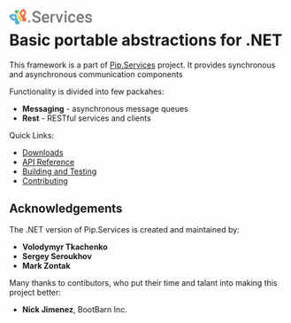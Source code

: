 # <img src="https://github.com/pip-services/pip-services/raw/master/design/Logo.png" alt="Pip.Services Logo" style="max-width:30%"> <br/> Basic portable abstractions for .NET

This framework is a part of [Pip.Services](https://github.com/pip-services/pip-services) project.
It provides synchronous and asynchronous communication components 

Functionality is divided into few packahes:

- **Messaging** - asynchronous message queues
- **Rest** - RESTful services and clients

Quick Links:

* [Downloads](https://github.com/pip-services/pip-services-net-dotnet/blob/master/doc/Downloads.md)
* [API Reference](http://htmlpreview.github.io/?https://github.com/pip-services/pip-services-net-dotnet/blob/master/doc/api/index.html)
* [Building and Testing](https://github.com/pip-services/pip-services-net-dotnet/blob/master/doc/Development.md)
* [Contributing](https://github.com/pip-services/pip-services-net-dotnet/blob/master/doc/Development.md/#contrib)

## Acknowledgements

The .NET version of Pip.Services is created and maintained by:
- **Volodymyr Tkachenko**
- **Sergey Seroukhov**
- **Mark Zontak**

Many thanks to contibutors, who put their time and talant into making this project better:
- **Nick Jimenez**, BootBarn Inc.